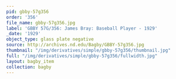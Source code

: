 ```yaml
---
pid: gbby-57g356
order: '356'
file_name: gbby-57g356.jpg
label: 'GBBY 57G/356: James Bray: Baseball Player - 1929'
_date: '1929'
object_type: glass plate negative
source: http://archives.nd.edu/Bagby/GBBY-57g356.jpg
thumbnail: "/img/derivatives/simple/gbby-57g356/thumbnail.jpg"
full: "/img/derivatives/simple/gbby-57g356/fullwidth.jpg"
layout: bagby_item
collection: bagby
---
```

